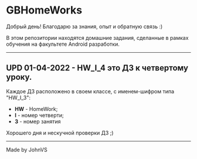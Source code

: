 # GBHomeWorks
 
Добрый день!
Благодарю за знания, опыт и обратную связь :)

В этом репозитории находятся домашние задания, сделанные в рамках
обучения на факультете Android разработки.

---
UPD 01-04-2022 - HW_I_4 это ДЗ к четвертому уроку.
---

Каждое ДЗ расположено в своем классе, с именем-шифром типа "HW_I_3":
 * **HW** - HomeWork;
 * **I** - номер четверти;
 * **3** - номер занятия

Хорошего дня и нескучной проверки ДЗ ;)

---
Made by JohnVS
